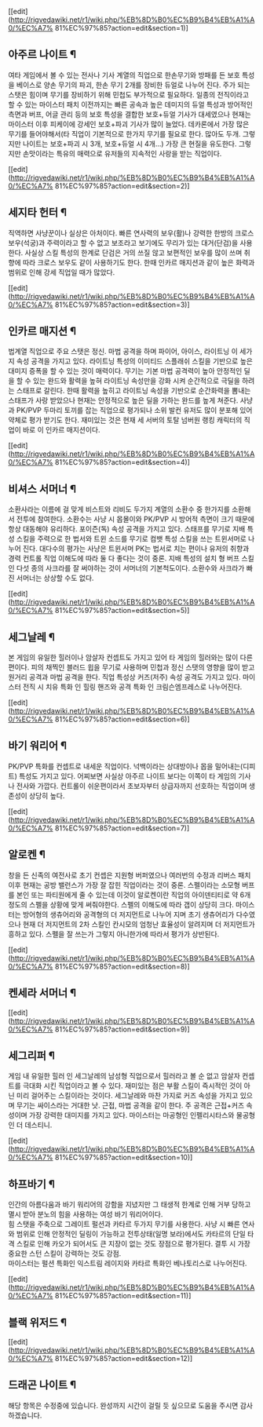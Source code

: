 [[edit](http://rigvedawiki.net/r1/wiki.php/%EB%8D%B0%EC%B9%B4%EB%A1%A0/%EC%A7%
81%EC%97%85?action=edit&section=1)]

## 아주르 나이트 ¶

여타 게임에서 볼 수 있는 전사나 기사 계열의 직업으로 한손무기와 방패를 든 보호 특성을 베이스로 양손 무기의 파괴, 한손 무기 2개를
장비한 듀얼로 나누어 진다. 주가 되는 스탯은 힘이며 무기를 장비하기 위해 민첩도 부가적으로 필요하다. 일종의 전직이라고 할 수 있는
마이스터 패치 이전까지는 빠른 공속과 높은 데미지의 듀얼 특성과 방어적인 측면과 버프, 어글 관리 등의 보호 특성을 결합한 보호+듀얼 기사가
대세였으나 현재는 마이스터 이후 피케이에 강세인 보호+파괴 기사가 많이 늘었다. 데카론에서 가장 많은 무기를 들어야해서(타 직업이 기본적으로
한가지 무기를 필요로 한다. 많아도 두개. 그렇지만 나이트는 보호+파괴 시 3개, 보호+듀얼 시 4개...) 가장 큰 현질을 유도한다.
그렇지만 손맛이라는 특유의 매력으로 유저들의 지속적인 사랑을 받는 직업이다.

  

[[edit](http://rigvedawiki.net/r1/wiki.php/%EB%8D%B0%EC%B9%B4%EB%A1%A0/%EC%A7%
81%EC%97%85?action=edit&section=2)]

## 세지타 헌터 ¶

직역하면 사냥꾼이나 실상은 아처이다. 빠른 연사력의 보우(활)나 강력한 한방의 크로스 보우(석궁)과 주력이라고 할 수 없고 보조라고 보기에도
무리가 있는 대거(단검)을 사용한다. 사실상 스킬 특성의 한계로 단검은 거의 쓰질 않고 보편적인 보우를 많이 쓰며 취향에 따라 크로스 보우도
같이 사용하기도 한다. 한때 인카르 매지션과 같이 높은 화력과 범위로 인해 강세 직업일 때가 많았다.

  

[[edit](http://rigvedawiki.net/r1/wiki.php/%EB%8D%B0%EC%B9%B4%EB%A1%A0/%EC%A7%
81%EC%97%85?action=edit&section=3)]

## 인카르 매지션 ¶

법계열 직업으로 주요 스탯은 정신. 마법 공격을 하며 파이어, 아이스, 라이트닝 이 세가지 속성 공격을 가지고 있다. 라이트닝 특성의
이미티드 스플래쉬 스킬을 기반으로 높은 대미지 증폭을 할 수 있는 것이 매력이다. 무기는 기본 마법 공격력이 높아 안정적인 딜을 할 수 있는
완드와 활력을 높혀 라이트닝 속성만을 강화 시켜 순간적으로 극딜을 하려는 스태프로 갈린다. 한때 활력을 높히고 라이트닝 속성을 기반으로
순간화력을 뽐내는 스태프가 사랑 받았으나 현재는 안정적으로 높은 딜을 가하는 완드를 높게 쳐준다. 사냥과 PK/PVP 두마리 토끼를 잡는
직업으로 평가되나 소위 발컨 유저도 많이 분포해 있어 약체로 평가 받기도 한다. 재미있는 것은 현재 세 서버의 토탈 넘버원 랭킹 캐릭터의
직업이 바로 이 인카르 매지션이다.

  

[[edit](http://rigvedawiki.net/r1/wiki.php/%EB%8D%B0%EC%B9%B4%EB%A1%A0/%EC%A7%
81%EC%97%85?action=edit&section=4)]

## 비셔스 서머너 ¶

소환사라는 이름에 걸 맞게 비스트와 리비도 두가지 계열의 소환수 중 한가지를 소환해서 전투에 참여한다. 소환수는 사냥 시 몹몰이와
PK/PVP 시 방어적 측면이 크기 때문에 항상 대동해야 유리하다. 포이즌(독) 속성 공격을 가지고 있다. 스태프를 무기로 지배 특성 스킬을
주력으로 한 법서와 트윈 소드를 무기로 컴뱃 특성 스킬을 쓰는 트윈서머로 나누어 진다. 대다수의 평가는 사냥은 트윈서머 PK는 법서로 치는
편이나 유저의 취향과 경력 컨트롤 직업 이해도에 따라 둘 다 좋다는 것이 중론. 지배 특성의 설치 형 버프 스킬인 다섯 종의 사크라를 잘
써야하는 것이 서머너의 기본척도이다. 소환수와 사크라가 빠진 서머너는 상상할 수도 없다.

  

[[edit](http://rigvedawiki.net/r1/wiki.php/%EB%8D%B0%EC%B9%B4%EB%A1%A0/%EC%A7%
81%EC%97%85?action=edit&section=5)]

## 세그날레 ¶

본 게임의 유일한 힐러이나 암살자 컨셉트도 가지고 있어 타 게임의 힐러와는 많이 다른 편이다. 피의 채찍인 블러드 윕을 무기로 사용하며
민첩과 정신 스탯의 영향을 많이 받고 원거리 공격과 마법 공격을 한다. 직업 특성상 커즈(저주) 속성 공격도 가지고 있다. 마이스터 전직 시
치유 특화 인 힐링 핸즈와 공격 특화 인 크림슨엠프레스로 나누어진다.

  

[[edit](http://rigvedawiki.net/r1/wiki.php/%EB%8D%B0%EC%B9%B4%EB%A1%A0/%EC%A7%
81%EC%97%85?action=edit&section=6)]

## 바기 워리어 ¶

PK/PVP 특화를 컨셉트로 내세운 직업이다. 넉백이라는 상대방이나 몹을 밀어내는(디피트) 특성도 가지고 있다. 어찌보면 사실상 아주르
나이트 보다는 이쪽이 타 게임의 기사나 전사와 가깝다. 컨트롤이 쉬운편이라서 초보자부터 상급자까지 선호하는 직업이며 생존성이 상당히 높다.

  

[[edit](http://rigvedawiki.net/r1/wiki.php/%EB%8D%B0%EC%B9%B4%EB%A1%A0/%EC%A7%
81%EC%97%85?action=edit&section=7)]

## 알로켄 ¶

창을 든 신족의 여전사로 초기 컨셉은 지원형 버퍼였으나 여러번의 수정과 리버스 패치 이후 현재는 공방 밸런스가 가장 잘 잡힌 직업이라는 것이
중론. 스펠이라는 소모형 버프를 본인 또는 파티원에게 줄 수 있는데 이것이 알로켄이란 직업의 아이덴티티로 약 6개 정도의 스펠을 상황에 맞게
써줘야한다. 스펠의 이해도에 따라 갭이 상당히 크다. 마이스터는 방어형의 생츄어리와 공격형의 더 저지먼트로 나누어 지며 초기 생츄어리가
다수였으나 현재 더 저지먼트의 2차 스킬인 칸시모의 엄청난 효율성이 알려지며 더 저지먼트가 흥하고 있다. 스펠을 잘 쓰는가 그렇지 아니한가에
따라서 평가가 상반된다.

[[edit](http://rigvedawiki.net/r1/wiki.php/%EB%8D%B0%EC%B9%B4%EB%A1%A0/%EC%A7%
81%EC%97%85?action=edit&section=8)]

## 켄세라 서머너 ¶

  

[[edit](http://rigvedawiki.net/r1/wiki.php/%EB%8D%B0%EC%B9%B4%EB%A1%A0/%EC%A7%
81%EC%97%85?action=edit&section=9)]

## 세그리퍼 ¶

게임 내 유일한 힐러 인 세그날레의 남성형 직업으로서 힐러라고 볼 순 없고 암살자 컨셉트를 극대화 시킨 직업이라고 볼 수 있다. 재미있는
점은 부활 스킬이 즉시적인 것이 아닌 미리 걸어주는 스킬이라는 것이다. 세그날레와 마찬 가지로 커즈 속성을 가지고 있으며 무기는 싸이스라는
거대한 낫. 근접, 마법 공격을 같이 한다. 주 공격은 근접+커즈 속성이며 가장 강력한 대미지를 가지고 있다. 마이스터는 마공형인
인펠리시타스와 물공형인 더 데스티니.

  

[[edit](http://rigvedawiki.net/r1/wiki.php/%EB%8D%B0%EC%B9%B4%EB%A1%A0/%EC%A7%
81%EC%97%85?action=edit&section=10)]

## 하프바기 ¶

인간의 아름다움과 바기 워리어의 강함을 지녔지만 그 태생적 한계로 인해 거부 당하고 멸시 받아 분노의 힘을 사용하는 여성 바기 워리어이다.  
힘 스탯을 주축으로 그레이트 펄션과 카타르 두가지 무기를 사용한다. 사냥 시 빠른 연사와 범위로 인해 안정적인 딜링이 가능하고 전투상태(일명
보라)에서도 카타르의 단일 타격 스킬로 인해 카오가 되어서도 큰 지장이 없는 것도 장점으로 평가된다. 결투 시 가장 중요한 스턴 스킬이
강력하는 것도 강점.  
마이스터는 펄션 특화인 익스트림 레이지와 카타르 특화인 베나토리스로 나누어진다.

  

[[edit](http://rigvedawiki.net/r1/wiki.php/%EB%8D%B0%EC%B9%B4%EB%A1%A0/%EC%A7%
81%EC%97%85?action=edit&section=11)]

## 블랙 위저드 ¶

  

[[edit](http://rigvedawiki.net/r1/wiki.php/%EB%8D%B0%EC%B9%B4%EB%A1%A0/%EC%A7%
81%EC%97%85?action=edit&section=12)]

## 드래곤 나이트 ¶

  

해당 항목은 수정중에 있습니다. 완성까지 시간이 걸릴 듯 싶으므로 도움을 주시면 감사하겠습니다.

